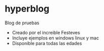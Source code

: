 # hyperblog
Blog de pruebas


* Creado por el increible Festeves
* Incluye ejemplos en windows linux y mac
* Disponible para todas las edades